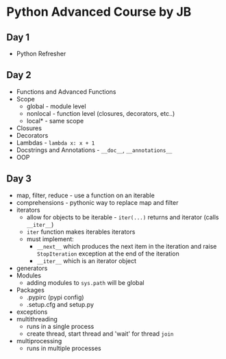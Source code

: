 # Python Advanced Course by JB

## Day 1
- Python Refresher

## Day 2
- Functions and Advanced Functions
- Scope
  - global - module level
  - nonlocal - function level (closures, decorators, etc..)
  - local* - same scope
- Closures
- Decorators
- Lambdas - `lambda x: x + 1`
- Docstrings and Annotations - `__doc__`, `__annotations__`
- OOP

## Day 3
- map, filter, reduce - use a function on an iterable
- comprehensions - pythonic way to replace map and filter
- iterators
  - allow for objects to be iterable - `iter(...)` returns and iterator (calls `__iter__`)
  - `iter` function makes iterables iterators
  - must implement:
    - `__next__` which produces the next item in the iteration and raise `StopIteration` exception at the end of the iteration
    - `__iter__` which is an iterator object
- generators
- Modules
  - adding modules to `sys.path` will be global
- Packages
  - .pypirc (pypi config)
  - .setup.cfg and setup.py
- exceptions
- multithreading
  - runs in a single process
  - create thread, start thread and 'wait' for thread `join`
- multiprocessing
  - runs in multiple processes